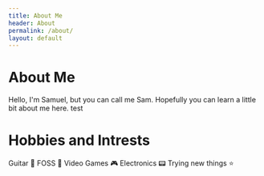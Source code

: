 ```yaml
---
title: About Me
header: About
permalink: /about/
layout: default
---
```

# About Me

<div class="wrapper">
  Hello, I'm Samuel, but you can call me Sam. Hopefully you can learn a little bit about me here. test
</div>

# Hobbies and Intrests

<div class="wrapper">
  Guitar 🎸
  FOSS 🐧
  Video Games 🎮
  Electronics 📟
  Trying new things ⭐️
</div>
